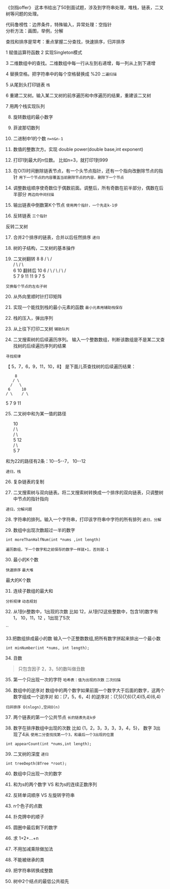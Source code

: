 
《剑指offer》 这本书给出了50到面试题，涉及到字符串处理，堆栈，链表，二叉树等问题的处理。

代码鲁榜性：边界条件，特殊输入，异常处理：空指针  
分析方法：画图，举例，分解

查找和排序是常考：重点掌握二分查找，快速排序，归并排序


1  赋值运算符函数
2  实现Singleton模式


3  二维数组中的查找。二维数组中每一行从左到右递增，每一列从上到下递增



4 替换空格。把字符串中的每个空格替换成 %20
`二遍扫描` 



5 从尾到头打印链表
`栈`



6 重建二叉树。输入某二叉树的前序遍历和中序遍历的结果，重建该二叉树




7 用两个栈实现队列



8. 旋转数组的最小数字


9. 菲波那切数列


10. 二进制中1的个数
`n=n&n-1`



11. 数值的整数次方。实现 double power(double base,int exponent)




12. 打印1到最大的n位数。 比如n=3，就打印1到999




13. 在O(1)时间删除链表节点，有一个头节点指针，还有一个指向改删除节点的指针
`用下一个节点的内容覆盖当前删除节点的内容，删除下一个节点`


14. 调整数组顺序使奇数位于偶数前面。调整后，所有奇数在前半部分，偶数在后半部分
`两边向中间扫描`



15. 输出链表中倒数第K个节点
`使用两个指针，一个先走k-1步`



16. 反转链表
`三个指针`



反转二叉树


17. 合并2个排序的链表，合并以后任然排序
`递归`



18. 树的子结构，二叉树的基本操作



19. 二叉树翻转
		8   				8
	   / \				   / \
	  /   \				  /   \   						
	 6     10	 翻转后	10	   6
	/ \	   / \          / \   / \
   5   7  9  11   	   11  9 7   5
   
	   
`交换每个节点的左右子树`	   



20. 从外向里顺时针打印矩阵


21. 实现一个能找到栈的最小元素的函数
`最小元素用辅助栈保存`


22. 栈的压入，弹出序列


23. 从上往下打印二叉树
`辅助队列`


24. 二叉搜索树的后续遍历序列。
输入一个整数数组，判断该数组是不是某二叉查找树的后续遍历序列的结果

`寻找规律`

【 5，7，6，9，11，10，8】 是下面儿茶查找树的后续遍历结果：

		8   			
	   / \				   
	  /   \				    						
	 6     10	 
	/ \	   / \         
   5   7  9  11   	   




25. 二叉树中和为某一值的路径

	   10   			
	   / \				   
	  /   \				    						
	 5     12	 
	/ \	           
   5   7    

和为22的路径有2条：10--5--7， 10--12

`递归，栈`



26. 复杂链表的复制




27. 二叉搜索树与双向链表。将二叉搜索树转换成一个排序的双向链表，只调整树中节点的指针指向

`递归，分解问题`



28. 字符串的排列。输入一个字符串，打印该字符串中字符的所有排列
`递归，分解`


29. 数组中出现次数超过一半的数字

```
int moreThanHalfNum(int *nums ,int length)
```
`遍历数组，下一个数字和之前保存的数字一样就+1，否则就-1`


30. 最小的K个数

`快速排序` `最大堆`


最大的K个数


31. 连续子数组的最大和

`分析规律` `动态规划`


32. 从1到n整数中，1出现的次数
比如 12，从1到12这些整数中，包含1的数字有 1， 10，11，12 ，1出现了5次

``


33.把数组排成最小的数
输入一个正整数数组,把所有数字拼起来排出一个最小数

```
int minNumber(int *nums, int length);
```

34. 丑数

> 只包含因子 2，3，5的数叫做丑数



35. 第一个只出现一次的字符
`哈希表：值为出现的次数` `二次扫描`



36. 数组中的逆序对
数组中的两个数字如果前面一个数字大于后面的数字，这两个数字组成一个逆序对
如：[7，5，6，4] 的逆序对：(7,5)(7,6)(7,4)(5,4)(6,4)

`归并排序 O(nlogn),空间O(n)`



37. 两个链表的第一个公共节点
`长的链表先走k步`



38. 数字在排序数组中出现的次数
比如 {1，2，3，3，3，3，4，5}， 数字 3出现了4从
`使用二分查找找第一个3，和最后一个3出现的位置`


```
int appearCount(int *nums,int length);
```


39. 二叉树的深度
`递归`


```
int treeDepth(BTree *root);
```

40. 数组中只出现一次的数字




41. 和为s的两个数字 VS  和为s的连续正数序列


42. 反转单词顺序 VS 左旋转字符串


43. n个色子的点数


44. 扑克牌中的顺子



45. 圆圈中最后剩下的数字


46. 求 1+2+...+n



47. 不用加减乘除做加法


48. 不能被继承的类


49. 把字符串转换成整数


50. 树中2个结点的最低公共祖先














